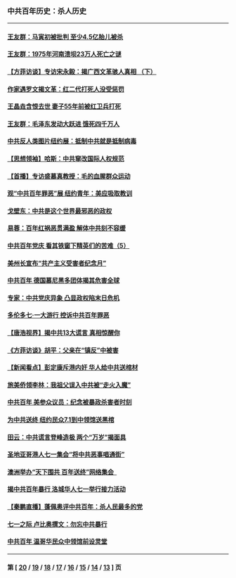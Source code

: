 ### 中共百年历史：杀人历史
---
#### [王友群：马寅初被批判 至少4.5亿胎儿被杀](../../pages/nf1176106/n13260313.md?10040430) 
#### [王友群：1975年河南溃坝23万人死亡之谜](../../pages/nf1176106/n13231576.md?10040430) 
#### [【方菲访谈】专访宋永毅：揭广西文革骇人真相 （下）](../../pages/nf1176106/n13209074.md?10040430) 
#### [作家遇罗文揭文革：红二代打死人没受惩罚](../../pages/nf1176106/n13205254.md?10040430) 
#### [王晶垚含恨去世 妻子55年前被红卫兵打死](../../pages/nf1176106/n13203590.md?10040430) 
#### [王友群：毛泽东发动大跃进 饿死四千万人](../../pages/nf1176106/n13177158.md?10040430) 
#### [中共反人类图片纽约展：抵制中共就是抵制病毒](../../pages/nf1176106/n13115371.md?10040430) 
#### [【思想领袖】哈斯：中共窜改国际人权规范](../../pages/nf1176106/n13053647.md?10040430) 
#### [【首播】专访盛慕真教授：毛的血腥群众运动](../../pages/nf1176106/n13091782.md?10040430) 
#### [观“中共百年罪恶”展 纽约青年：美应吸取教训](../../pages/nf1176106/n13085246.md?10040430) 
#### [戈壁东：中共是这个世界最邪恶的政权](../../pages/nf1176106/n13085641.md?10040430) 
#### [易蓉：百年红祸恶贯满盈 解体中共刻不容缓](../../pages/nf1176106/n13084455.md?10040430) 
#### [中共百年党庆 看其铁窗下精英们的苦难（5）](../../pages/nf1176106/n13076766.md?10040430) 
#### [美州长宣布“共产主义受害者纪念月”](../../pages/nf1176106/n13074024.md?10040430) 
#### [中共百年 德国慕尼黑多团体揭其危害全球](../../pages/nf1176106/n13068873.md?10040430) 
#### [专家：中共党庆异象 凸显政权陷末日危机](../../pages/nf1176106/n13067084.md?10040430) 
#### [多伦多七·一大游行 控诉中共百年罪恶](../../pages/nf1176106/n13062043.md?10040430) 
#### [【唐浩视界】揭中共13大谎言 真相惊醒你](../../pages/nf1176106/n13065208.md?10040430) 
#### [《方菲访谈》胡平：父亲在“镇反”中被害](../../pages/nf1176106/n13064114.md?10040430) 
#### [【新闻看点】彭定康斥港内奸 华人给中共送棺材](../../pages/nf1176106/n13064230.md?10040430) 
#### [旅美侨领李林：我祖父误入中共被“走火入魔”](../../pages/nf1176106/n13062777.md?10040430) 
#### [中共百年 美参众议员：纪念被暴政杀害者时刻](../../pages/nf1176106/n13063735.md?10040430) 
#### [为中共送终 纽约民众7.1到中领馆送黑棺](../../pages/nf1176106/n13062573.md?10040430) 
#### [田云：中共谎言登峰造极 两个“万岁”揭面具](../../pages/nf1176106/n13062013.md?10040430) 
#### [圣地亚哥港人七一集会“将中共恶事唱通街”](../../pages/nf1176106/n13062681.md?10040430) 
#### [澳洲举办“天下围共 百年送终”网络集会  ](../../pages/nf1176106/n13054366.md?10040430) 
#### [揭中共百年暴行 洛城华人七一举行接力活动](../../pages/nf1176106/n13061979.md?10040430) 
#### [【秦鹏直播】蓬佩奥评中共百年：杀人民最多的党](../../pages/nf1176106/n13061736.md?10040430) 
#### [七一之际 卢比奥撰文：勿忘中共暴行](../../pages/nf1176106/n13061044.md?10040430) 
#### [中共百年 温哥华民众中领馆前设灵堂](../../pages/nf1176106/n13061399.md?10040430) 

---
#### 第 [ [20](./20.md?10040430) / [19](./19.md?10040430) / [18](./18.md?10040430) / [17](./17.md?10040430) / [16](./16.md?10040430) / [15](./15.md?10040430) / [14](./14.md?10040430) / [13](./13.md?10040430) ] 页
